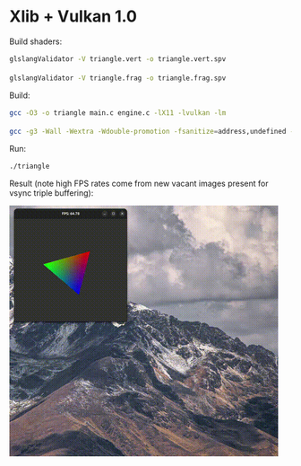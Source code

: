# Xlib + Vulkan 1.0

Build shaders:
```sh
glslangValidator -V triangle.vert -o triangle.vert.spv

glslangValidator -V triangle.frag -o triangle.frag.spv
```

Build:
```sh
gcc -O3 -o triangle main.c engine.c -lX11 -lvulkan -lm

gcc -g3 -Wall -Wextra -Wdouble-promotion -fsanitize=address,undefined -o triangle main.c engine.c -lX11 -lvulkan -lm
```

Run:
```sh
./triangle
```

Result (note high FPS rates come from new vacant images present for vsync triple buffering):

![Triangle rotation GIF](triangle.gif)
